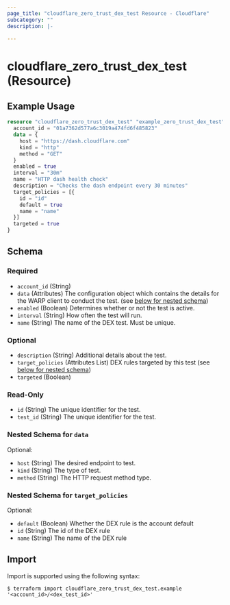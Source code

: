 ```yaml
---
page_title: "cloudflare_zero_trust_dex_test Resource - Cloudflare"
subcategory: ""
description: |-
  
---
```


# cloudflare_zero_trust_dex_test (Resource)



## Example Usage

```terraform
resource "cloudflare_zero_trust_dex_test" "example_zero_trust_dex_test" {
  account_id = "01a7362d577a6c3019a474fd6f485823"
  data = {
    host = "https://dash.cloudflare.com"
    kind = "http"
    method = "GET"
  }
  enabled = true
  interval = "30m"
  name = "HTTP dash health check"
  description = "Checks the dash endpoint every 30 minutes"
  target_policies = [{
    id = "id"
    default = true
    name = "name"
  }]
  targeted = true
}
```

<!-- schema generated by tfplugindocs -->
## Schema

### Required

- `account_id` (String)
- `data` (Attributes) The configuration object which contains the details for the WARP client to conduct the test. (see [below for nested schema](#nestedatt--data))
- `enabled` (Boolean) Determines whether or not the test is active.
- `interval` (String) How often the test will run.
- `name` (String) The name of the DEX test. Must be unique.

### Optional

- `description` (String) Additional details about the test.
- `target_policies` (Attributes List) DEX rules targeted by this test (see [below for nested schema](#nestedatt--target_policies))
- `targeted` (Boolean)

### Read-Only

- `id` (String) The unique identifier for the test.
- `test_id` (String) The unique identifier for the test.

<a id="nestedatt--data"></a>
### Nested Schema for `data`

Optional:

- `host` (String) The desired endpoint to test.
- `kind` (String) The type of test.
- `method` (String) The HTTP request method type.


<a id="nestedatt--target_policies"></a>
### Nested Schema for `target_policies`

Optional:

- `default` (Boolean) Whether the DEX rule is the account default
- `id` (String) The id of the DEX rule
- `name` (String) The name of the DEX rule

## Import

Import is supported using the following syntax:

```shell
$ terraform import cloudflare_zero_trust_dex_test.example '<account_id>/<dex_test_id>'
```
